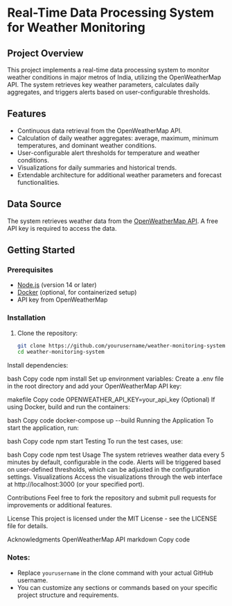 # Real-Time Data Processing System for Weather Monitoring

## Project Overview
This project implements a real-time data processing system to monitor weather conditions in major metros of India, utilizing the OpenWeatherMap API. The system retrieves key weather parameters, calculates daily aggregates, and triggers alerts based on user-configurable thresholds.

## Features
- Continuous data retrieval from the OpenWeatherMap API.
- Calculation of daily weather aggregates: average, maximum, minimum temperatures, and dominant weather conditions.
- User-configurable alert thresholds for temperature and weather conditions.
- Visualizations for daily summaries and historical trends.
- Extendable architecture for additional weather parameters and forecast functionalities.

## Data Source
The system retrieves weather data from the [OpenWeatherMap API](https://openweathermap.org/). A free API key is required to access the data.

## Getting Started

### Prerequisites
- [Node.js](https://nodejs.org/) (version 14 or later)
- [Docker](https://www.docker.com/) (optional, for containerized setup)
- API key from OpenWeatherMap

### Installation

1. Clone the repository:
   ```bash
   git clone https://github.com/yourusername/weather-monitoring-system.git
   cd weather-monitoring-system
Install dependencies:

bash
Copy code
npm install
Set up environment variables: Create a .env file in the root directory and add your OpenWeatherMap API key:

makefile
Copy code
OPENWEATHER_API_KEY=your_api_key
(Optional) If using Docker, build and run the containers:

bash
Copy code
docker-compose up --build
Running the Application
To start the application, run:

bash
Copy code
npm start
Testing
To run the test cases, use:

bash
Copy code
npm test
Usage
The system retrieves weather data every 5 minutes by default, configurable in the code.
Alerts will be triggered based on user-defined thresholds, which can be adjusted in the configuration settings.
Visualizations
Access the visualizations through the web interface at http://localhost:3000 (or your specified port).

Contributions
Feel free to fork the repository and submit pull requests for improvements or additional features.

License
This project is licensed under the MIT License - see the LICENSE file for details.

Acknowledgments
OpenWeatherMap API
markdown
Copy code

### Notes:
- Replace `yourusername` in the clone command with your actual GitHub username.
- You can customize any sections or commands based on your specific project structure and requirements.






